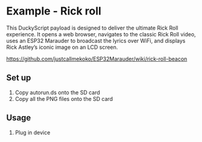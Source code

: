 # Example - Rick roll

This DuckyScript payload is designed to deliver the ultimate Rick Roll experience. It opens a web browser, navigates to the classic Rick Roll video, uses an ESP32 Marauder to broadcast the lyrics over WiFi, and displays Rick Astley’s iconic image on an LCD screen.

https://github.com/justcallmekoko/ESP32Marauder/wiki/rick-roll-beacon

## Set up
1. Copy autorun.ds onto the SD card
2. Copy all the PNG files onto the SD card

## Usage
1. Plug in device